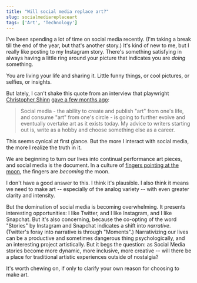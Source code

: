 ```yaml
---
title: "Will social media replace art?"
slug: socialmediareplaceart
tags: ['Art', 'Technology']
---
```


I've been spending a lot of time on social media recently. (I'm taking a break till the end of the year, but that's another story.) It's kind of new to me, but I really like posting to my Instagram story. There's something satisfying in always having a little ring around your picture that indicates you are _doing_ something.

You are living your life and sharing it. Little funny things, or cool pictures, or selfies, or insights.

But lately, I can't shake this quote from an interview that playwright [Christopher Shinn][1] [gave a few months ago][2]:

> Social media - the ability to create and publish "art" from one's life, and consume "art" from one's circle - is going to further evolve and eventually overtake art as it exists today. My advice to writers starting out is, write as a hobby and choose something else as a career.

This seems cynical at first glance. But the more I interact with social media, the more I realize the truth in it.

We are beginning to turn our lives into continual performance art pieces, and social media is the document. In a culture of [fingers pointing at the moon][3], the fingers are _becoming_ the moon.

I don't have a good answer to this. I think it's plausible. I also think it means we need to make art -- especially of the analog variety -- with even greater clarity and intensity.

But the domination of social media is becoming overwhelming. It presents interesting opportunities: I like Twitter, and I like Instagram, and I like Snapchat. But it's also concerning, because the co-opting of the word "Stories" by Instagram and Snapchat indicates a shift into _narrative_. (Twitter's foray into narrative is through "Moments".) Narrativizing our lives can be a productive and sometimes dangerous thing psychologically, and an interesting project artistically. But it begs the question: as Social Media stories become more dynamic, more inclusive, more creative -- will there be a place for traditional artistic experiences outside of nostalgia?

It's worth chewing on, if only to clarify your own reason for choosing to make art.

[1]: https://www.christophershinn.co
[2]: https://www.standard.co.uk/go/london/theatre/play-talk-christopher-shinn-on-why-collaboration-is-crucial-and-how-social-media-will-change-art-a3607931.html
[3]: http://guscuddy.com/moon
